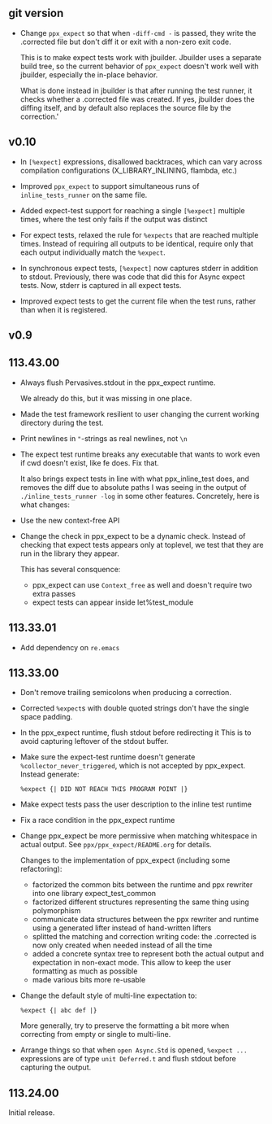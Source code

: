 ## git version

- Change `ppx_expect` so that when `-diff-cmd -` is passed, they write the
  .corrected file but don't diff it or exit with a non-zero exit code.

  This is to make expect tests work with jbuilder. Jbuilder uses a separate
  build tree, so the current behavior of `ppx_expect` doesn't work well with
  jbuilder, especially the in-place behavior.

  What is done instead in jbuilder is that after running the test runner, it
  checks whether a .corrected file was created. If yes, jbuilder does the
  diffing itself, and by default also replaces the source file by the
  correction.'

## v0.10

- In `[%expect]` expressions, disallowed backtraces, which can vary across
  compilation configurations (X_LIBRARY_INLINING, flambda, etc.)

- Improved `ppx_expect` to support simultaneous runs of `inline_tests_runner` on
  the same file.

- Added expect-test support for reaching a single `[%expect]` multiple times,
  where the test only fails if the output was distinct

- For expect tests, relaxed the rule for `%expects` that are reached multiple
  times. Instead of requiring all outputs to be identical, require only that
  each output individually match the `%expect`.

- In synchronous expect tests, `[%expect]` now captures stderr in addition to
  stdout. Previously, there was code that did this for Async expect tests. Now,
  stderr is captured in all expect tests.

- Improved expect tests to get the current file when the test runs, rather than
  when it is registered.

## v0.9

## 113.43.00

- Always flush Pervasives.stdout in the ppx_expect runtime.

  We already do this, but it was missing in one place.

- Made the test framework resilient to user changing the current working directory during the test.

- Print newlines in `"`-strings as real newlines, not `\n`

- The expect test runtime breaks any executable that wants to work even if
  cwd doesn't exist, like fe does. Fix that.

  It also brings expect tests in line with what ppx\_inline\_test does, and removes the diff
  due to absolute paths I was seeing in the output of `./inline_tests_runner -log` in some
  other features. Concretely, here is what changes:

- Use the new context-free API

- Change the check in ppx\_expect to be a dynamic check. Instead of
  checking that expect tests appears only at toplevel, we test that
  they are run in the library they appear.

  This has several consquence:

  - ppx\_expect can use `Context_free` as well and doesn't require two extra passes
  - expect tests can appear inside let%test_module

## 113.33.01

- Add dependency on `re.emacs`

## 113.33.00

- Don't remove trailing semicolons when producing a correction.

- Corrected `%expect`s with double quoted strings don't have the single space padding.

- In the ppx\_expect runtime, flush stdout before redirecting it
  This is to avoid capturing leftover of the stdout buffer.

- Make sure the expect-test runtime doesn't generate
  `%collector_never_triggered`, which is not accepted by ppx\_expect.
  Instead generate:

    `%expect {| DID NOT REACH THIS PROGRAM POINT |}`

- Make expect tests pass the user description to the inline test runtime

- Fix a race condition in the ppx\_expect runtime


- Change ppx\_expect be more permissive when matching whitespace in actual output.
  See `ppx/ppx_expect/README.org` for details.

  Changes to the implementation of ppx\_expect (including some refactoring):
  - factorized the common bits between the runtime and ppx rewriter
    into one library expect_test_common
  - factorized different structures representing the same thing using polymorphism
  - communicate data structures between the ppx rewriter and runtime
    using a generated lifter instead of hand-written lifters
  - splitted the matching and correction writing code: the .corrected is
    now only created when needed instead of all the time
  - added a concrete syntax tree to represent both the actual output and
    expectation in non-exact mode.
    This allow to keep the user formatting as much as possible
  - made various bits more re-usable

- Change the default style of multi-line expectation to:

    `%expect {|
      abc
      def |}`

  More generally, try to preserve the formatting a bit more when
  correcting from empty or single to multi-line.

- Arrange things so that when `open Async.Std` is opened, `%expect ...`
  expressions are of type `unit Deferred.t` and flush stdout before
  capturing the output.

## 113.24.00

Initial release.
